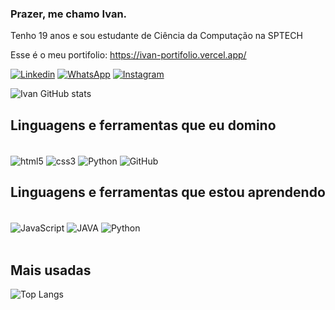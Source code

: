 
### Prazer, me chamo Ivan.

Tenho 19 anos e sou estudante de Ciência da Computação na SPTECH

Esse é o meu portifolio: https://ivan-portifolio.vercel.app/

[![Linkedin](https://img.shields.io/badge/LinkedIn-0077B5?style=for-the-badge&logo=linkedin&logoColor=white)]([https://www.linkedin.com/in/ivanrpm/](https://youtu.be/dQw4w9WgXcQ?si=hhO7LXvZL4ntQ--i))
[![WhatsApp](https://img.shields.io/badge/WhatsApp-25D366?style=for-the-badge&logo=whatsapp&logoColor=white)](https://matias.ma/nsfw)
[![Instagram](https://img.shields.io/badge/Instagram-E4405F?style=for-the-badge&logo=instagram&logoColor=white)]([https://www.instagram.com/ivan.murraysp/](https://youtu.be/dQw4w9WgXcQ?si=hhO7LXvZL4ntQ--i))

![Ivan GitHub stats](https://github-readme-stats.vercel.app/api?username=Ivanrangelpm&show_icons=true&theme=radical)


## Linguagens e ferramentas que eu domino

<div style= "display: inline_block"><br/>
    <img align="center" alt="html5" src="https://img.shields.io/badge/HTML5-E34F26?style=for-the-badge&logo=html5&logoColor=white" />
    <img align="center" alt="css3" src="https://img.shields.io/badge/CSS3-1572B6?style=for-the-badge&logo=css3&logoColor=white" />
    <img align="center" alt="Python" src="https://img.shields.io/badge/Python-14354C?style=for-the-badge&logo=python&logoColor=white" />
    <img align="center" alt="GitHub" src="https://img.shields.io/badge/GitHub-100000?style=for-the-badge&logo=github&logoColor=white" />
</div>


## Linguagens e ferramentas que estou aprendendo

<div style= "display: inline_block"><br/>
    <img align="center" alt="JavaScript" src="https://img.shields.io/badge/JavaScript-323330?style=for-the-badge&logo=javascript&logoColor=F7DF1E" />
    <img align="center" alt="JAVA" src="https://img.shields.io/badge/Java-ED8B00?style=for-the-badge&logo=openjdk&logoColor=white" />
    <img align="center" alt="Python" src="https://img.shields.io/badge/MySQL-00000F?style=for-the-badge&logo=mysql&logoColor=white" />
    
</div>
<br/>

## Mais usadas

![Top Langs](https://github-readme-stats.vercel.app/api/top-langs/?username=Ivanrangelpm&layout=compact)
